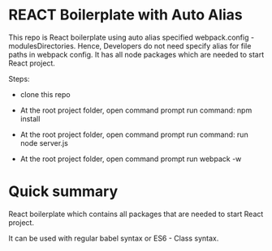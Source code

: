 # REACT Boilerplate with Auto Alias #

This repo is React boilerplate using auto alias specified webpack.config - modulesDirectories.
Hence, Developers do not need specify alias for file paths in webpack config.
It has all node packages which are needed to start React project.

Steps:

* clone this repo

* At the root project folder, open command prompt run command: npm install

* At the root project folder, open command prompt run command: run node server.js 

* At the root project folder, open command prompt run webpack -w 

# Quick summary #
React boilerplate which contains all packages that are needed to start React project.

It can be used with regular babel syntax or ES6 - Class syntax.